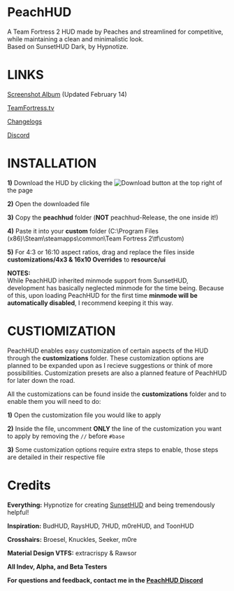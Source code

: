# PeachHUD
A Team Fortress 2 HUD made by Peaches and streamlined for competitive, while maintaining a clean and minimalistic look.  
Based on SunsetHUD Dark, by Hypnotize.

# LINKS
[Screenshot Album](https://imgur.com/a/j6d9TjP) (Updated February 14)

[TeamFortress.tv](https://www.teamfortress.tv/55139/peachhud)

[Changelogs](https://github.com/PapaPeach/PeachHUD/commits/master/peachhud)

[Discord](https://discord.gg/HyZRVtp)

# INSTALLATION
**1)** Download the HUD by clicking the ![Download](https://i.imgur.com/EjYd8I5.png) button at the top right of the page

**2)** Open the downloaded file

**3)** Copy the **peachhud** folder (**NOT** peachhud-Release, the one inside it!)

**4)** Paste it into your **custom** folder (C:\Program Files (x86)\Steam\steamapps\common\Team Fortress 2\tf\custom)

**5)** For 4:3 or 16:10 aspect ratios, drag and replace the files inside **customizations/4x3 & 16x10 Overrides** to **resource/ui**

**NOTES:**  
While PeachHUD inherited minmode support from SunsetHUD, development has basically neglected minmode for the time being. Because of this, upon loading PeachHUD for the first time **minmode will be automatically disabled**, I recommend keeping it this way.

# CUSTIOMIZATION
PeachHUD enables easy customization of certain aspects of the HUD through the **customizations** folder. These customization options are planned to be expanded upon as I recieve suggestions or think of more possibilities. Customization presets are also a planned feature of PeachHUD for later down the road.

All the customizations can be found inside the **customizations** folder and to enable them you will need to do:

**1)** Open the customization file you would like to apply

**2)** Inside the file, uncomment **ONLY** the line of the customization you want to apply by removing the `//` before `#base`

**3)** Some customization options require extra steps to enable, those steps are detailed in their respective file

# Credits
**Everything:** Hypnotize for creating [SunsetHUD](https://github.com/Hypnootize/Sunset-Hud) and being tremendously helpful!

**Inspiration:** BudHUD, RaysHUD, 7HUD, m0reHUD, and ToonHUD

**Crosshairs:** Broesel, Knuckles, Seeker, m0re

**Material Design VTFS:** extracrispy & Rawsor

**All Indev, Alpha, and Beta Testers**

**For questions and feedback, contact me in the [PeachHUD Discord](https://discord.gg/HyZRVtp)**
